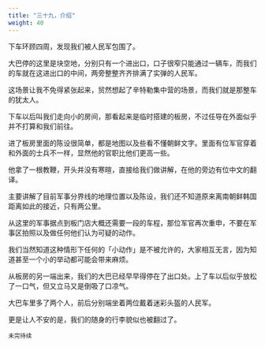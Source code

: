 ```yaml
---
title: "三十九，介绍"
weight: 40
---
```

下车环顾四周，发现我们被人民军包围了。

大巴停的这里是块空地，分别只有一个进出口，口子很窄只能通过一辆车，而我们的车就在这进出口的中间，两旁整整齐齐排满了实弹的人民军。

这场景让我不免得紧张起来，贸然想起了辛特勒集中营的场景，而我们就是那整车的犹太人。

下车以后叫我们走向小的房间，那看起来是临时搭建的板房，不过任导在外面似乎并不打算和我们前往。

进了板房里面的陈设很简单，都是地图以及些看不懂朝鲜文字。里面有位军官穿着和外面的士兵不一样，显然他的官职比他们更高一些。

他拿了一根教鞭，开头并没有寒暄，直接给我们做讲解，在他的旁边有位中文的翻译。

主要讲解了目前军事分界线的地理位置以及陈设，我们还不知道原来离南朝鲜韩国距离如此的接近，只有两公里。

从这里的军事据点到板门店大概还需要一段的车程，那位军官再次重申，不要在军事区拍照以及做任何他们认为可疑的动作。

我们当然知道这种情形下任何的「小动作」是不被允许的，大家相互无言，因为知道甚至一个小的举动都可能会带来麻烦。

从板房的另一端出来，我们的大巴已经早早得停在了出口处。上了车以后似乎放松了一口气，但又立马又是倒吸了口凉气。

大巴车里多了两个人，前后分别端坐着两位戴着迷彩头盔的人民军。

更是让人不安的是，我们的随身的行李貌似也被翻过了。

`未完待续`
